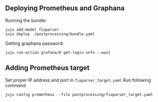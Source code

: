 ## Deploying Prometheus and Graphana
Running the bundle:

```
juju add-model fioparser
juju deploy ./postprocessing/bundle.yaml
```


Getting graphana password:

```
juju run-action grafana/0 get-login-info --wait
```
## Adding Prometheus target

Set proper IP address and port in `fioparser_target.yaml`
Run following command

```
juju config prometheus --file postprocessing/fioparser_target.yaml
```

